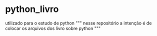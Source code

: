 # python_livro
utilizado para o estudo de python
"""
nesse repositório a intenção é de colocar os arquivos dos livro sobre python
"""
